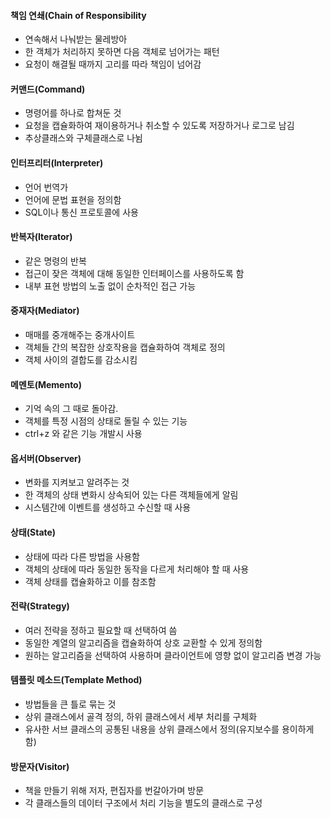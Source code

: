 #### 책임 연쇄(Chain of Responsibility

-   연속해서 나눠받는 물레방아
-   한 객체가 처리하지 못하면 다음 객체로 넘어가는 패턴
-   요청이 해결될 때까지 고리를 따라 책임이 넘어감

#### 커맨드(Command)

-   명령어를 하나로 합쳐둔 것
-   요청을 캡슐화하여 재이용하거나 취소할 수 있도록 저장하거나 로그로 남김
-   추상클래스와 구체클래스로 나뉨

#### 인터프리터(Interpreter)

-   언어 번역가
-   언어에 문법 표현을 정의함
-   SQL이나 통신 프로토콜에 사용

#### 반복자(Iterator)

-   같은 명령의 반복
-   접근이 잦은 객체에 대해 동일한 인터페이스를 사용하도록 함
-   내부 표현 방법의 노출 없이 순차적인 접근 가능

#### 중재자(Mediator)

-   매매를 중개해주는 중개사이트
-   객체들 간의 복잡한 상호작용을 캡슐화하여 객체로 정의
-   객체 사이의 결합도를 감소시킴

#### 메멘토(Memento)
-   기억 속의 그 때로 돌아감.
-   객체를 특정 시점의 상태로 돌릴 수 있는 기능
-   ctrl+z 와 같은 기능 개발시 사용

#### 옵서버(Observer)
-   변화를 지켜보고 알려주는 것
-   한 객체의 상태 변화시 상속되어 있는 다른 객체들에게 알림
-   시스템간에 이벤트를 생성하고 수신할 때 사용

#### 상태(State)
-   상태에 따라 다른 방법을 사용함
-   객체의 상태에 따라 동일한 동작을 다르게 처리해야 할 때 사용
-   객체 상태를 캡슐화하고 이를 참조함

#### 전략(Strategy)
-   여러 전략을 정하고 필요할 때 선택하여 씀
-   동일한 계열의 알고리즘을 캡슐화하여 상호 교환할 수 있게 정의함
-   원하는 알고리즘을 선택하여 사용하며 클라이언트에 영향 없이 알고리즘 변경 가능

#### 템플릿 메소드(Template Method)

-   방법들을 큰 틀로 묶는 것
-   상위 클래스에서 골격 정의, 하위 클래스에서 세부 처리를 구체화
-   유사한 서브 클래스의 공통된 내용을 상위 클래스에서 정의(유지보수를 용이하게 함)

#### 방문자(Visitor)

-   책을 만들기 위해 저자, 편집자를 번갈아가며 방문
-   각 클래스들의 데이터 구조에서 처리 기능을 별도의 클래스로 구성